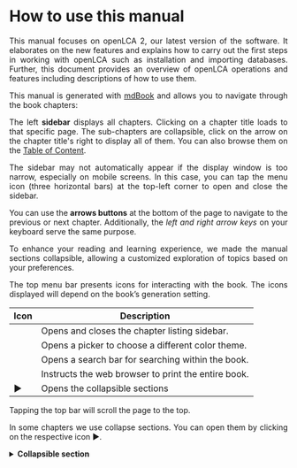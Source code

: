 # How to use this manual

<div style='text-align: justify;'>

This manual focuses on openLCA 2, our latest version of the software. It elaborates on the new features and explains how to carry out the first steps in working with openLCA such as installation and importing databases. Further, this document provides an overview of openLCA operations and features including descriptions of how to use them. 

This manual is generated with [mdBook](https://github.com/rust-lang/mdBook/releases) and allows you to navigate through the book chapters:

The left **sidebar** displays all chapters. Clicking on a chapter title loads to that specific page. The sub-chapters are collapsible, click on the arrow on the chapter title's right to display all of them. You can also browse them on the [Table of Content](./toc.md).

The sidebar may not automatically appear if the display window is too narrow, especially on mobile screens. In this case, you can tap the menu icon (three horizontal bars) at the top-left corner to open and close the sidebar.

You can use the **arrows buttons** at the bottom of the page to navigate to the previous or next chapter. Additionally, the *left and right arrow keys* on your keyboard serve the same purpose.

To enhance your reading and learning experience, we made the manual sections collapsible, allowing a customized exploration of topics based on your preferences.

The top menu bar presents icons for interacting with the book. The icons displayed will depend on the book’s generation setting.


| Icon | Description |
|------|-------------|
| <i class="fa fa-bars"></i> | Opens and closes the chapter listing sidebar. |
| <i class="fa fa-paint-brush"></i> | Opens a picker to choose a different color theme. |
| <i class="fa fa-search"></i> | Opens a search bar for searching within the book. |
| <i class="fa fa-print"></i> | Instructs the web browser to print the entire book. |
| ► | Opens the collapsible sections |

Tapping the top bar will scroll the page to the top.


In some chapters we use collapse sections. You can open them by clicking on the respective icon &#x25B6;.

<details>
<summary><b>Collapsible section</b></summary>

You will find some content here!
</details>

</div>

